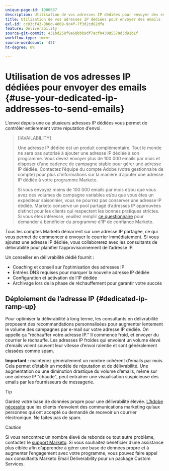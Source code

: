 ```yaml
---
unique-page-id: 1900587
description: Utilisation de vos adresses IP dédiées pour envoyer des emails - Documents Marketo - Documentation du produit
title: Utilisation de vos adresses IP dédiées pour envoyer des emails
exl-id: cc83cf43-8b6d-4869-9c4f-7f3d2cd82dfa
feature: Deliverability
source-git-commit: 431bd258f9a68bbb9df7acf043085578d3d91b1f
workflow-type: tm+mt
source-wordcount: '421'
ht-degree: 0%

---
```


# Utilisation de vos adresses IP dédiées pour envoyer des emails {#use-your-dedicated-ip-addresses-to-send-emails}

L’envoi depuis une ou plusieurs adresses IP dédiées vous permet de contrôler entièrement votre réputation d’envoi.

>[!AVAILABILITY]
>
>Une adresse IP dédiée est un produit complémentaire. Tout le monde ne sera pas autorisé à ajouter une adresse IP dédiée à son programme. Vous devez envoyer plus de 100 000 emails par mois et disposer d’une cadence de campagne stable pour gérer une adresse IP dédiée. Contactez l’équipe du compte Adobe (votre gestionnaire de compte) pour plus d’informations sur la manière d’ajouter une adresse IP dédiée à votre programme Marketo.
>
>Si vous envoyez moins de 100 000 emails par mois et/ou que vous avez des volumes de campagne variables et/ou que vous êtes un expéditeur saisonnier, vous ne pourrez pas conserver une adresse IP dédiée. Marketo conserve un pool partagé d’adresses IP approuvées distinct pour les clients qui respectent les bonnes pratiques strictes. Si vous êtes intéressé, veuillez remplir [ce questionnaire](https://na-sjg.marketo.com/lp/marketoprivacydemo/Trusted-IP-Sending-Range-Program.html) pour demander à bénéficier du programme d’IP de confiance Marketo.

Tous les comptes Marketo démarrent sur une adresse IP partagée, ce qui vous permet de commencer à envoyer le courrier immédiatement. Si vous ajoutez une adresse IP dédiée, vous collaborerez avec les consultants de délivrabilité pour planifier l’approvisionnement de l’adresse IP.

Un conseiller en délivrabilité dédié fournit :

* Coaching et conseil sur l’optimisation des adresses IP
* Entrées DNS requises pour marquer la nouvelle adresse IP dédiée
* Configuration et activation de l’IP dédiée
* Archivage lors de la phase de réchauffement pour garantir votre succès

## Déploiement de l’adresse IP {#dedicated-ip-ramp-up}

Pour optimiser la délivrabilité à long terme, les consultants en délivrabilité proposent des recommandations personnalisées pour augmenter lentement le volume des campagnes par e-mail sur votre adresse IP dédiée. On appelle ça &quot;réchauffer votre adresse IP.&quot; Il commence froid, et envoyer du courrier le réchauffe. Les adresses IP froides qui envoient un volume élevé d’emails voient souvent leur vitesse d’envoi ralentie et sont généralement classées comme spam.

**Important** : maintenez généralement un nombre cohérent d’emails par mois. Cela permet d’établir un modèle de réputation et de délivrabilité. Une augmentation ou une diminution drastique du volume d’emails, même sur une adresse IP &quot;chaude&quot;, peut entraîner une visualisation suspicieuse des emails par les fournisseurs de messagerie.

>[!TIP]
>
>Gardez votre base de données propre pour une délivrabilité élevée. [L’Adobe nécessite](https://www.adobe.com/legal/terms/aup.html) que les clients n’envoient des communications marketing qu’aux personnes qui ont accepté ou demandé de recevoir un courrier électronique. Ne faites pas de spam.

>[!CAUTION]
>
>Si vous rencontrez un nombre élevé de rebonds ou tout autre problème, contactez le [support Marketo](https://nation.marketo.com/t5/Support/ct-p/Support). Si vous souhaitez bénéficier d’une assistance plus ciblée afin d’apprendre à gérer une base de données propre et à augmenter l’engagement avec votre programme, vous pouvez faire appel aux consultants Marketo Email Deliverability pour un package Custom Services.
